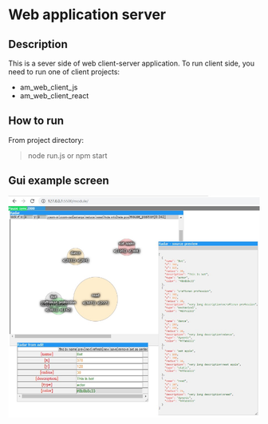 # Web application server

## Description

This is a sever side of web client-server application.
To run client side, you need to run one of client projects:

- am_web_client_js
- am_web_client_react

## How to run

From project directory:

> node run.js
> or
> npm start

## Gui example screen

![example](/doc/example.jpg)
